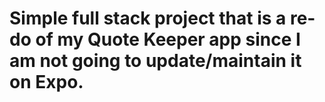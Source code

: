 # Simple full stack project that is a re-do of my Quote Keeper app since I am not going to update/maintain it on Expo. 



